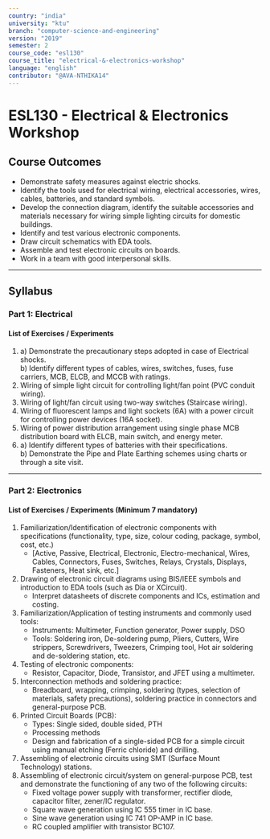 ```yaml
---
country: "india"
university: "ktu"
branch: "computer-science-and-engineering"
version: "2019"
semester: 2
course_code: "esl130"
course_title: "electrical-&-electronics-workshop"
language: "english"
contributor: "@AVA-NTHIKA14"
---
```


# ESL130 - Electrical & Electronics Workshop

## Course Outcomes

- Demonstrate safety measures against electric shocks.  
- Identify the tools used for electrical wiring, electrical accessories, wires, cables, batteries, and standard symbols.  
- Develop the connection diagram, identify the suitable accessories and materials necessary for wiring simple lighting circuits for domestic buildings.  
- Identify and test various electronic components.  
- Draw circuit schematics with EDA tools.  
- Assemble and test electronic circuits on boards.  
- Work in a team with good interpersonal skills.  

---

## Syllabus

### Part 1: Electrical

#### List of Exercises / Experiments

1. a) Demonstrate the precautionary steps adopted in case of Electrical shocks.  
   b) Identify different types of cables, wires, switches, fuses, fuse carriers, MCB, ELCB, and MCCB with ratings.  
2. Wiring of simple light circuit for controlling light/fan point (PVC conduit wiring).  
3. Wiring of light/fan circuit using two-way switches (Staircase wiring).  
4. Wiring of fluorescent lamps and light sockets (6A) with a power circuit for controlling power devices (16A socket).  
5. Wiring of power distribution arrangement using single phase MCB distribution board with ELCB, main switch, and energy meter.  
6. a) Identify different types of batteries with their specifications.  
   b) Demonstrate the Pipe and Plate Earthing schemes using charts or through a site visit.  

---

### Part 2: Electronics

#### List of Exercises / Experiments (Minimum 7 mandatory)

1. Familiarization/Identification of electronic components with specifications (functionality, type, size, colour coding, package, symbol, cost, etc.)  
   - [Active, Passive, Electrical, Electronic, Electro-mechanical, Wires, Cables, Connectors, Fuses, Switches, Relays, Crystals, Displays, Fasteners, Heat sink, etc.]  
2. Drawing of electronic circuit diagrams using BIS/IEEE symbols and introduction to EDA tools (such as Dia or XCircuit).  
   - Interpret datasheets of discrete components and ICs, estimation and costing.  
3. Familiarization/Application of testing instruments and commonly used tools:  
   - Instruments: Multimeter, Function generator, Power supply, DSO  
   - Tools: Soldering iron, De-soldering pump, Pliers, Cutters, Wire strippers, Screwdrivers, Tweezers, Crimping tool, Hot air soldering and de-soldering station, etc.  
4. Testing of electronic components:  
   - Resistor, Capacitor, Diode, Transistor, and JFET using a multimeter.  
5. Interconnection methods and soldering practice:  
   - Breadboard, wrapping, crimping, soldering (types, selection of materials, safety precautions), soldering practice in connectors and general-purpose PCB.  
6. Printed Circuit Boards (PCB):  
   - Types: Single sided, double sided, PTH  
   - Processing methods  
   - Design and fabrication of a single-sided PCB for a simple circuit using manual etching (Ferric chloride) and drilling.  
7. Assembling of electronic circuits using SMT (Surface Mount Technology) stations.  
8. Assembling of electronic circuit/system on general-purpose PCB, test and demonstrate the functioning of any two of the following circuits:  
   - Fixed voltage power supply with transformer, rectifier diode, capacitor filter, zener/IC regulator.  
   - Square wave generation using IC 555 timer in IC base.  
   - Sine wave generation using IC 741 OP-AMP in IC base.  
   - RC coupled amplifier with transistor BC107.  

